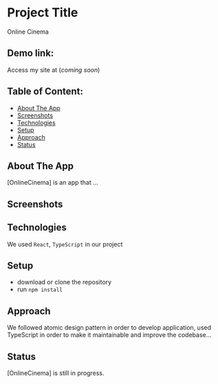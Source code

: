 # Project Title

Online Cinema

## Demo link:

Access my site at (_coming soon_)

## Table of Content:

- [About The App](#about-the-app)
- [Screenshots](#screenshots)
- [Technologies](#technologies)
- [Setup](#setup)
- [Approach](#approach)
- [Status](#status)

## About The App

[OnlineCinema] is an app that ...

## Screenshots

## Technologies

We used `React`, `TypeScript` in our project

## Setup

- download or clone the repository
- run `npm install`

## Approach

We followed atomic design pattern in order to develop application, used TypeScript in order to make it maintainable and improve the codebase...

## Status

[OnlineCinema] is still in progress.
